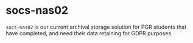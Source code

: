# socs-nas02

`socs-nas02` is our current archival storage solution for PGR students that have completed, and need their data retaining
for GDPR purposes.